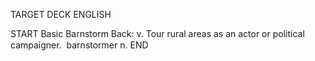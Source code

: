 TARGET DECK
ENGLISH

START
Basic
Barnstorm
Back: v. Tour rural areas as an actor or political campaigner.  barnstormer n.
END
